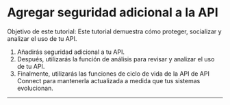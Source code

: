 # Agregar seguridad adicional a la API 

Objetivo de este tutorial:
Este tutorial demuestra cómo proteger, socializar y analizar el uso de tu API.


1) Añadirás seguridad adicional a tu API.
2) Después, utilizarás la función de análisis para revisar y analizar el uso de tu API.
3) Finalmente, utilizarás las funciones de ciclo de vida de la API de API Connect para mantenerla actualizada a medida que tus sistemas evolucionan.


---
